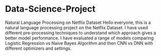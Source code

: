 # Data-Science-Project
Natural Language Processing on Netflix Dataset
Hello everyone, this is a natural language processing project on the Netflix Dataset. I have used different pre-processing techniques to understand which approach gives a better model performance. I have evaluated a range of models comparing Logistic Regression vs Naive Bayes Algorithm and then CNN vs DNN with different optimizers and settings.
